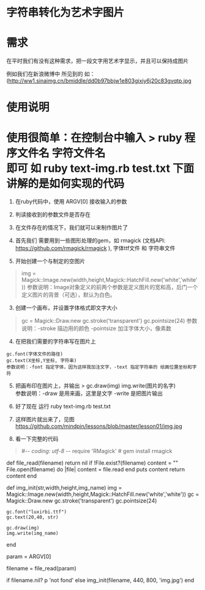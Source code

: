 字符串转化为艺术字图片
===========

需求
=========
在平时我们有没有这种需求，把一段文字用艺术字显示，并且可以保持成图片

例如我们在新浪微博中 所见到的  如：(http://ww1.sinaimg.cn/bmiddle/dd0b97bbjw1e803gixiy6j20c83gvqtp.jpg

使用说明
=========
使用很简单：在控制台中输入 
         > ruby 程序文件名 字符文件名  
         即可 如  ruby text-img.rb test.txt
下面讲解的是如何实现的代码
=========

1.  在ruby代码中，使用 ARGV[0] 接收输入的参数  
2.  判读接收到的参数文件是否存在
3.  在文件存在的情况下，我们就可以来制作图片了
      
 1.  首先我们 需要用到一些图形处理的gem，如 rmagick (文档API: https://github.com/rmagick/rmagick ),  字体ttf文件 和 字符串文件
 2.  开始创建一个与制定的空图片  
   > img = Magick::Image.new(width,height,Magick::HatchFill.new('white','white'))
   参数说明：Image对象定义的前两个参数是定义图片的宽和高，后门一个定义图片的背景（可选），默认为白色。

 3.  创建一个画布，并设置字体格式即文字大小
   > gc = Magick::Draw.new
     gc.stroke('transparent')
     gc.pointsize(24)
  参数说明：-stroke 描边用的颜色   -pointsize 加注字体大小，像素数

 4.  在把我们需要的字符串写在图片上

```
gc.font(字体文件的路径)
gc.text(X坐标,Y坐标, 字符串)
参数说明：-font 指定字体，因为这样我加注文字，-text 指定字符串的 绘画位置坐标和字符
```

 5.  把画布印在图片上，并输出
    > gc.draw(img)
       img.write(图片的名字)  
    参数说明：-draw 是用来画，这里是文字  -write 是把图片输出

 6.  好了现在 运行     ruby text-img.rb test.txt
 7.  这样图片就出来了，见图 https://github.com/mindpin/lessons/blob/master/lesson01/img.jpg
 8.  看一下完整的代码
 

> #-*- coding: utf-8 -*-
  require 'RMagick'  # gem install rmagick
  
  def file_read(filename)
    return nil if !File.exist?(filename)
    content = ""
    File.open(filename) do |file|
      content = file.read
    end
    puts content
    return content
  end
  
  def img_init(str,width,height,img_name)
    img = Magick::Image.new(width,height,Magick::HatchFill.new('white','white'))
    gc = Magick::Draw.new
    gc.stroke('transparent')
    gc.pointsize(24)
  
    gc.font("luxirbi.ttf")  
    gc.text(20,40, str)  
  
    gc.draw(img)
    img.write(img_name)  
  end
  
  
  param = ARGV[0]
  
  filename = file_read(param)
  
  if filename.nil?
    p 'not fond'
  else
    img_init(filename, 440, 800, 'img.jpg')
  end
